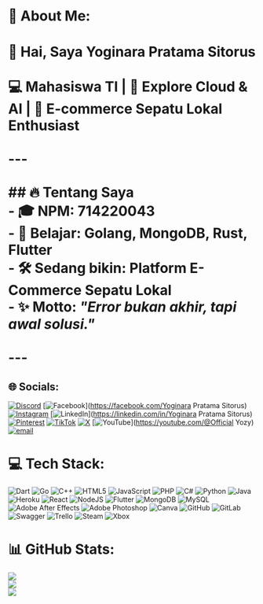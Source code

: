 # 💫 About Me:
# 👋 Hai, Saya Yoginara Pratama Sitorus  <br><br>💻 Mahasiswa TI | 🚀 Explore Cloud & AI | 👟 E-commerce Sepatu Lokal Enthusiast  <br><br>---<br><br>## 🔥 Tentang Saya<br>- 🎓 NPM: **714220043**<br>- 🌱 Belajar: **Golang, MongoDB, Rust, Flutter**<br>- 🛠️ Sedang bikin: **Platform E-Commerce Sepatu Lokal**<br>- ✨ Motto: *"Error bukan akhir, tapi awal solusi."*<br><br>---


## 🌐 Socials:
[![Discord](https://img.shields.io/badge/Discord-%237289DA.svg?logo=discord&logoColor=white)](https://discord.gg/Yoginara) [![Facebook](https://img.shields.io/badge/Facebook-%231877F2.svg?logo=Facebook&logoColor=white)](https://facebook.com/Yoginara Pratama Sitorus) [![Instagram](https://img.shields.io/badge/Instagram-%23E4405F.svg?logo=Instagram&logoColor=white)](https://instagram.com/yzy_str) [![LinkedIn](https://img.shields.io/badge/LinkedIn-%230077B5.svg?logo=linkedin&logoColor=white)](https://linkedin.com/in/Yoginara Pratama Sitorus) [![Pinterest](https://img.shields.io/badge/Pinterest-%23E60023.svg?logo=Pinterest&logoColor=white)](https://pinterest.com/Yoginara) [![TikTok](https://img.shields.io/badge/TikTok-%23000000.svg?logo=TikTok&logoColor=white)](https://tiktok.com/@SITORUS) [![X](https://img.shields.io/badge/X-black.svg?logo=X&logoColor=white)](https://x.com/Yoginara2004) [![YouTube](https://img.shields.io/badge/YouTube-%23FF0000.svg?logo=YouTube&logoColor=white)](https://youtube.com/@Official Yozy) [![email](https://img.shields.io/badge/Email-D14836?logo=gmail&logoColor=white)](mailto:yogisitorus004@gmail.com) 

# 💻 Tech Stack:
![Dart](https://img.shields.io/badge/dart-%230175C2.svg?style=for-the-badge&logo=dart&logoColor=white) ![Go](https://img.shields.io/badge/go-%2300ADD8.svg?style=for-the-badge&logo=go&logoColor=white) ![C++](https://img.shields.io/badge/c++-%2300599C.svg?style=for-the-badge&logo=c%2B%2B&logoColor=white) ![HTML5](https://img.shields.io/badge/html5-%23E34F26.svg?style=for-the-badge&logo=html5&logoColor=white) ![JavaScript](https://img.shields.io/badge/javascript-%23323330.svg?style=for-the-badge&logo=javascript&logoColor=%23F7DF1E) ![PHP](https://img.shields.io/badge/php-%23777BB4.svg?style=for-the-badge&logo=php&logoColor=white) ![C#](https://img.shields.io/badge/c%23-%23239120.svg?style=for-the-badge&logo=csharp&logoColor=white) ![Python](https://img.shields.io/badge/python-3670A0?style=for-the-badge&logo=python&logoColor=ffdd54) ![Java](https://img.shields.io/badge/java-%23ED8B00.svg?style=for-the-badge&logo=openjdk&logoColor=white) ![Heroku](https://img.shields.io/badge/heroku-%23430098.svg?style=for-the-badge&logo=heroku&logoColor=white) ![React](https://img.shields.io/badge/react-%2320232a.svg?style=for-the-badge&logo=react&logoColor=%2361DAFB) ![NodeJS](https://img.shields.io/badge/node.js-6DA55F?style=for-the-badge&logo=node.js&logoColor=white) ![Flutter](https://img.shields.io/badge/Flutter-%2302569B.svg?style=for-the-badge&logo=Flutter&logoColor=white) ![MongoDB](https://img.shields.io/badge/MongoDB-%234ea94b.svg?style=for-the-badge&logo=mongodb&logoColor=white) ![MySQL](https://img.shields.io/badge/mysql-4479A1.svg?style=for-the-badge&logo=mysql&logoColor=white) ![Adobe After Effects](https://img.shields.io/badge/Adobe%20After%20Effects-9999FF.svg?style=for-the-badge&logo=Adobe%20After%20Effects&logoColor=white) ![Adobe Photoshop](https://img.shields.io/badge/adobe%20photoshop-%2331A8FF.svg?style=for-the-badge&logo=adobe%20photoshop&logoColor=white) ![Canva](https://img.shields.io/badge/Canva-%2300C4CC.svg?style=for-the-badge&logo=Canva&logoColor=white) ![GitHub](https://img.shields.io/badge/github-%23121011.svg?style=for-the-badge&logo=github&logoColor=white) ![GitLab](https://img.shields.io/badge/gitlab-%23181717.svg?style=for-the-badge&logo=gitlab&logoColor=white) ![Swagger](https://img.shields.io/badge/-Swagger-%23Clojure?style=for-the-badge&logo=swagger&logoColor=white) ![Trello](https://img.shields.io/badge/Trello-%23026AA7.svg?style=for-the-badge&logo=Trello&logoColor=white) ![Steam](https://img.shields.io/badge/steam-%23000000.svg?style=for-the-badge&logo=steam&logoColor=white) ![Xbox](https://img.shields.io/badge/xbox-%23107C10.svg?style=for-the-badge&logo=xbox&logoColor=white)
# 📊 GitHub Stats:
![](https://github-readme-stats.vercel.app/api?username=Yoginara&theme=radical&hide_border=false&include_all_commits=true&count_private=false)<br/>
![](https://nirzak-streak-stats.vercel.app/?user=Yoginara&theme=radical&hide_border=false)<br/>
![](https://github-readme-stats.vercel.app/api/top-langs/?username=Yoginara&theme=radical&hide_border=false&include_all_commits=true&count_private=false&layout=compact)

<!-- Proudly created with GPRM ( https://gprm.itsvg.in ) -->
